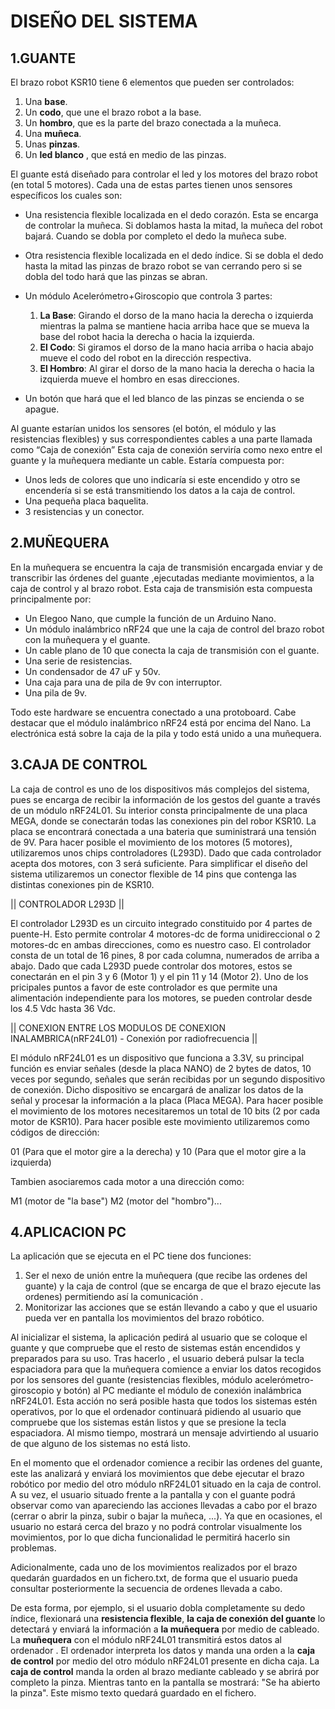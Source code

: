# DISEÑO DEL SISTEMA
## 1.GUANTE
  El brazo robot KSR10 tiene 6 elementos que pueden ser controlados: 
 
 1.	 Una **base**.
 2.	 Un **codo**, que une el brazo robot a la base.
 3.	 Un **hombro**, que es la parte del brazo conectada a la muñeca.
 4.	 Una **muñeca**.
 5.	 Unas **pinzas**.
 6.	 Un **led blanco** , que está en medio de las pinzas.
  
  El guante está diseñado para controlar el led y los motores del brazo robot (en total 5 motores). 
  Cada una de estas partes tienen unos sensores específicos los cuales son:

  *	 Una resistencia flexible localizada en el dedo corazón. Esta se encarga de controlar la muñeca. Si doblamos hasta la mitad, 
         la muñeca del robot bajará. Cuando se dobla por completo el dedo la muñeca sube.
  *	 Otra resistencia flexible localizada en el dedo índice. 
         Si se dobla el dedo hasta la mitad las pinzas de brazo robot se van cerrando pero si se dobla del todo hará que las pinzas se abran.
  *	 Un módulo Acelerómetro+Giroscopio que controla 3 partes:
     1. **La Base**: Girando el dorso de la mano hacia la derecha o izquierda mientras la palma se mantiene hacia arriba hace que se mueva la base del robot hacia la derecha o hacia la izquierda.
     2. **El Codo**: Si giramos el dorso de la mano hacia arriba o hacia abajo mueve el codo del robot en la dirección respectiva.
     3. **El Hombro**: Al girar el dorso de la mano hacia la derecha o hacia la izquierda mueve el hombro en esas direcciones.
     
  *	 Un botón que hará que el led blanco de las pinzas se encienda o se apague.
  
  Al guante estarían unidos los sensores (el botón, el módulo y las resistencias flexibles) y sus correspondientes cables a una parte llamada como “Caja de conexión”
  Esta caja de conexión serviría como nexo entre el guante y la muñequera mediante un cable. Estaría compuesta por:
  * Unos leds de colores que uno indicaría si este encendido y otro se encendería si se está transmitiendo los datos a la caja de control.
  * Una pequeña placa baquelita.
  * 3 resistencias y un conector.

## 2.MUÑEQUERA
  En la muñequera se encuentra la caja de transmisión encargada enviar y de transcribir las órdenes del guante
  ,ejecutadas mediante movimientos, a la caja de control y al brazo robot.
  Esta caja de transmisión esta compuesta principalmente por:
  
  *	 Un Elegoo Nano, que cumple la función de un Arduino Nano. 
  *	 Un módulo inalámbrico nRF24 que une la caja de control del brazo robot con la muñequera y el guante.
  *	 Un cable plano de 10 que conecta la caja de transmisión con el guante.
  *	 Una serie de resistencias.
  *	 Un condensador de 47 uF y 50v.
  *	 Una caja para una de pila de 9v con interruptor.
  *	 Una  pila de 9v. 
 
  Todo este hardware se encuentra conectado a una protoboard. 
  Cabe destacar que el módulo inalámbrico nRF24 está por encima del Nano.
  La electrónica está sobre la caja de la pila y todo está unido a una muñequera.     
                                                                                                                                                            
 
## 3.CAJA DE CONTROL

  La caja de control es uno de los dispositivos más complejos del sistema, pues se encarga de recibir la información de los gestos del guante a través de un módulo nRF24L01.
  Su interior consta principalmente de una placa MEGA, donde se conectarán todas las conexiones pin del robor KSR10. La placa se encontrará conectada a una bateria que 
  suministrará una tensión de 9V. Para hacer posible el movimiento de los motores (5 motores), utilizaremos unos chips controladores (L293D). Dado que cada controlador acepta 
  dos motores, con 3 será suficiente. Para simplificar el diseño del sistema utilizaremos un conector flexible de 14 pins que contenga las distintas conexiones pin de KSR10.
  
|| CONTROLADOR L293D ||

  El controlador L293D es un circuito integrado constituido por 4 partes de puente-H. Esto permite controlar 4 motores-dc de forma unidireccional o 2 motores-dc en ambas
  direcciones, como es nuestro caso. El controlador consta de un total de 16 pines, 8 por cada columna, numerados de arriba a abajo. Dado que cada L293D puede controlar
  dos motores, estos se conectarán en el pin 3 y 6 (Motor 1) y el pin 11 y 14 (Motor 2). Uno de los pricipales puntos a favor de este controlador es que permite una alimentación
  independiente para los motores, se pueden controlar desde los 4.5 Vdc hasta 36 Vdc.
  
|| CONEXION ENTRE LOS MODULOS DE CONEXION INALAMBRICA(nRF24L01) - Conexión por radiofrecuencia ||

  El módulo nRF24L01 es un dispositivo que funciona a 3.3V, su principal función es enviar señales (desde la placa NANO) de 2 bytes de datos, 10 veces por segundo, señales que
  serán recibidas por un segundo dispositivo de conexión. Dicho dispositivo se encargará de analizar los datos de la señal y procesar la información a la placa (Placa MEGA).
  Para hacer posible el movimiento de los motores necesitaremos un total de 10 bits (2 por cada motor de KSR10). Para hacer posible este movimiento utilizaremos como códigos
  de dirección: 
  
  01 (Para que el motor gire a la derecha) y 10 (Para que el motor gire a la izquierda)
  
  Tambien asociaremos cada motor a una dirección como: 
  
  M1 (motor de "la base") M2 (motor del "hombro")... 


## 4.APLICACION PC
 La aplicación que se ejecuta en el PC tiene dos funciones: 
 1. Ser el nexo de unión entre la muñequera (que recibe las ordenes del guante) y la caja de control (que se encarga de que el brazo ejecute las ordenes) permitiendo  así  la comunicación . 
 2. Monitorizar las acciones que se están llevando a cabo y que el usuario pueda ver en pantalla los movimientos del brazo robótico. 
 
 Al inicializar el sistema, la aplicación pedirá al usuario que se coloque el guante y que compruebe que el resto de sistemas están encendidos y preparados para su uso. 
 Tras hacerlo , el usuario deberá pulsar la tecla espaciadora para que la muñequera comience a enviar los datos recogidos por los sensores del guante (resistencias flexibles, 
 módulo acelerómetro-giroscopio y botón) al PC mediante el módulo de conexión inalámbrica nRF24L01. 
 Esta acción no será posible hasta que todos los sistemas estén operativos, por lo que el ordenador continuará pidiendo al usuario que compruebe que los sistemas están listos y que se presione la tecla espaciadora. Al mismo tiempo, mostrará un mensaje advirtiendo al usuario de que alguno de los sistemas no está listo.
 
 En el momento que el ordenador comience a recibir las ordenes del guante, este las analizará y enviará los movimientos que debe ejecutar el brazo robótico por medio del otro módulo nRF24L01 situado en la caja de control. 
 A su vez, el usuario situado frente a la pantalla y con el guante podrá observar como van apareciendo las acciones llevadas a cabo por el brazo (cerrar o abrir la pinza, subir o bajar la muñeca, ...). 
 Ya que en ocasiones,  el usuario no estará cerca del brazo y no podrá controlar visualmente los movimientos, por lo que dicha funcionalidad le permitirá hacerlo sin problemas.
 
 Adicionalmente, cada uno de los movimientos realizados por el brazo quedarán guardados en un fichero.txt, de forma que el usuario pueda consultar posteriormente la secuencia de ordenes llevada a cabo.
 
 De esta forma, por ejemplo, si el usuario dobla completamente su dedo índice, flexionará una **resistencia flexible**, **la caja de conexión del guante** lo detectará y enviará la información a **la muñequera** por medio de cableado. 
 La **muñequera** con el módulo nRF24L01 transmitirá estos datos al ordenador . El ordenador interpreta los datos y manda una orden a la **caja de control** por medio del otro módulo nRF24L01 presente en dicha caja. 
 La **caja de control** manda la orden al brazo mediante cableado y se abrirá por completo la pinza.  Mientras tanto en la pantalla se mostrará: "Se ha abierto la pinza". Este mismo texto quedará guardado en el fichero.
